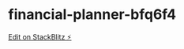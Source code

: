 # financial-planner-bfq6f4

[Edit on StackBlitz ⚡️](https://stackblitz.com/edit/financial-planner-bfq6f4)
